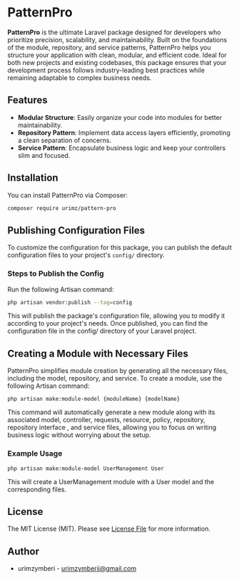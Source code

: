 # PatternPro

**PatternPro** is the ultimate Laravel package designed for developers who prioritize precision, scalability, and maintainability. Built on the foundations of the module, repository, and service patterns, PatternPro helps you structure your application with clean, modular, and efficient code. Ideal for both new projects and existing codebases, this package ensures that your development process follows industry-leading best practices while remaining adaptable to complex business needs.

## Features

- **Modular Structure**: Easily organize your code into modules for better maintainability.
- **Repository Pattern**: Implement data access layers efficiently, promoting a clean separation of concerns.
- **Service Pattern**: Encapsulate business logic and keep your controllers slim and focused.

## Installation

You can install PatternPro via Composer:

```bash
composer require urimz/pattern-pro
```

## Publishing Configuration Files

To customize the configuration for this package, you can publish the default configuration files to your project's `config/` directory.

### Steps to Publish the Config

Run the following Artisan command:

```bash
php artisan vendor:publish --tag=config
```
This will publish the package's configuration file, allowing you to modify it according to your project's needs. Once published, you can find the configuration file in the config/ directory of your Laravel project.

## Creating a Module with Necessary Files
PatternPro simplifies module creation by generating all the necessary files, including the model, repository, and service. To create a module, use the following Artisan command:

```
php artisan make:module-model {moduleName} {modelName}
```

This command will automatically generate a new module along with its associated model, controller, requests, resource, policy, repository, repository interface , and service files, allowing you to focus on writing business logic without worrying about the setup.

### Example Usage
```
php artisan make:module-model UserManagement User
```

This will create a UserManagement module with a User model and the corresponding files.

## License
The MIT License (MIT). Please see [License File](LICENSE) for more information.

## Author
- urimzymberi - urimzymberii@gmail.com